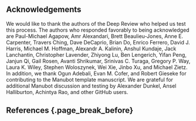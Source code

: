 ## Acknowledgements

We would like to thank the authors of the Deep Review who helped us test this process.
The authors who responded favorably to being acknowledged are Paul-Michael Agapow, Amr Alexandari, Brett Beaulieu-Jones, Anne E. Carpenter, Travers Ching, Dave DeCaprio, Brian Do, Enrico Ferrero, David J. Harris, Michael M. Hoffman, Alexandr A. Kalinin, Anshul Kundaje, Jack Lanchantin, Christopher Lavender, Zhiyong Lu, Ben Lengerich, Yifan Peng, Janjun Qi, Gail Rosen, Avanti Shrikumar, Srinivas C. Turaga, Gregory P. Way, Laura K. Wiley, Stephen Woloszynek, Wei Xie, Jinbo Xu, and Michael Zietz.
In addition, we thank Ogun Adebali, Evan M. Cofer, and Robert Gieseke for contributing to the Manubot template manuscript.
We are grateful for additional Manubot discussion and testing by Alexander Dunkel, Ansel Halliburton, Achintya Rao, and other GitHub users.

## References {.page_break_before}

<!-- Explicitly insert bibliography here -->
<div id="refs"></div>
